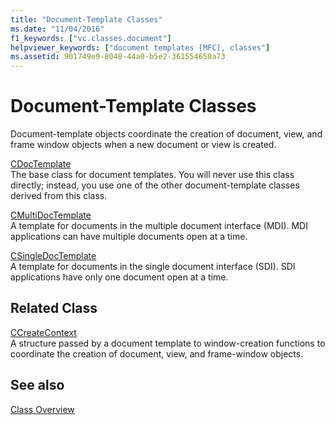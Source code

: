 ```yaml
---
title: "Document-Template Classes"
ms.date: "11/04/2016"
f1_keywords: ["vc.classes.document"]
helpviewer_keywords: ["document templates [MFC], classes"]
ms.assetid: 901749e9-8048-44a0-b5e2-361554650a73
---
```

# Document-Template Classes

Document-template objects coordinate the creation of document, view, and frame window objects when a new document or view is created.

[CDocTemplate](../mfc/reference/cdoctemplate-class.md)<br/>
The base class for document templates. You will never use this class directly; instead, you use one of the other document-template classes derived from this class.

[CMultiDocTemplate](../mfc/reference/cmultidoctemplate-class.md)<br/>
A template for documents in the multiple document interface (MDI). MDI applications can have multiple documents open at a time.

[CSingleDocTemplate](../mfc/reference/csingledoctemplate-class.md)<br/>
A template for documents in the single document interface (SDI). SDI applications have only one document open at a time.

## Related Class

[CCreateContext](../mfc/reference/ccreatecontext-structure.md)<br/>
A structure passed by a document template to window-creation functions to coordinate the creation of document, view, and frame-window objects.

## See also

[Class Overview](../mfc/class-library-overview.md)
